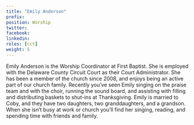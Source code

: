 ```yaml
---
title: "Emily Anderson"
prefix: 
position: Worship
twitter: 
facebook: 
linkedin: 
roles: [cct]
weight: 5
---
```



Emily Anderson is the Worship Coordinator at First Baptist.  She is employed with the Delaware County Circuit Court as their Court Administrator.  She has been a member of the church since 2008, and enjoys being an active part of our church family.  Recently you’ve seen Emily singing on the praise team and with the choir, running the sound board, and assisting with filling and distributing baskets to shut-ins at Thanksgiving.  Emily is married to Coby, and they have two daughters, two granddaughters, and a grandson. When she isn’t busy at work or church you’ll find her singing, reading, and spending time with friends and family. 



